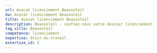 ```yaml
---
url: Avocat licenciement Beausoleil
kw: Avocat licenciement Beausoleil
title: Avocat licenciement Beausoleil
description: Beausoleil - confiez-nous votre dossier licenciement
tag_ville: Beausoleil
competence: licenciement
expertise: droit-du-travail
extertise_id: 3
---
```

